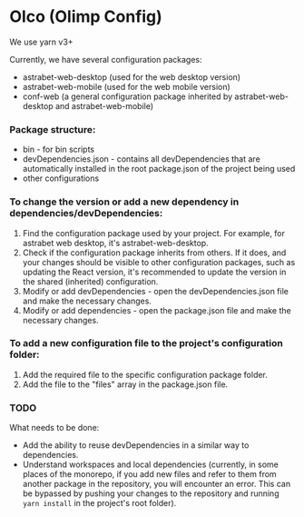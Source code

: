 # Olco (Olimp Config)

We use yarn v3+

Currently, we have several configuration packages:
- astrabet-web-desktop (used for the web desktop version)
- astrabet-web-mobile (used for the web mobile version)
- conf-web (a general configuration package inherited by astrabet-web-desktop and astrabet-web-mobile)

### Package structure:
- bin - for bin scripts
- devDependencies.json - contains all devDependencies that are automatically installed in the root package.json of the project being used
- other configurations

### To change the version or add a new dependency in dependencies/devDependencies:
1. Find the configuration package used by your project. For example, for astrabet web desktop, it's astrabet-web-desktop.
2. Check if the configuration package inherits from others. If it does, and your changes should be visible to other configuration packages, such as updating the React version, it's recommended to update the version in the shared (inherited) configuration.
3. Modify or add devDependencies - open the devDependencies.json file and make the necessary changes.
4. Modify or add dependencies - open the package.json file and make the necessary changes.

### To add a new configuration file to the project's configuration folder:
1. Add the required file to the specific configuration package folder.
2. Add the file to the "files" array in the package.json file.

### TODO

What needs to be done:
- Add the ability to reuse devDependencies in a similar way to dependencies.
- Understand workspaces and local dependencies (currently, in some places of the monorepo, if you add new files and refer to them from another package in the repository, you will encounter an error. This can be bypassed by pushing your changes to the repository and running `yarn install` in the project's root folder).

